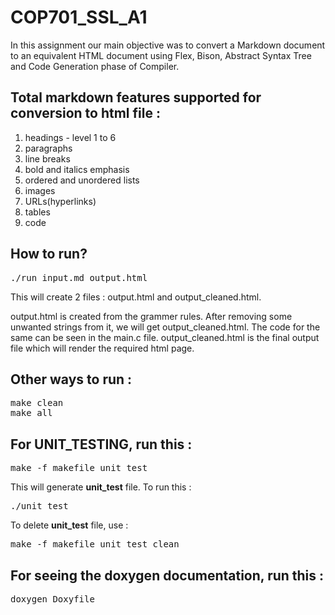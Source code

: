 # COP701_SSL_A1
In this assignment our main objective was to convert a Markdown document to an equivalent HTML document using Flex, Bison, Abstract Syntax Tree and Code Generation phase of Compiler.

## Total markdown features supported for conversion to html file :
1. headings - level 1 to 6
2. paragraphs
3. line breaks
4. bold and italics emphasis
5. ordered and unordered lists
6. images
7. URLs(hyperlinks)
8. tables
9. code

## How to run?
<pre>
./run input.md output.html
</pre>

This will create 2 files : output.html and output_cleaned.html.

output.html is created from the grammer rules. After removing some unwanted strings from it, we will get output_cleaned.html. The code for the same can be seen in the main.c file.
output_cleaned.html is the final output file which will render the required html page.

## Other ways to run :
<pre>
make clean
make all
</pre>

## For UNIT_TESTING, run this :
<pre>
make -f makefile_unit_test
</pre>
This will generate **unit_test** file. To run this :
<pre>
./unit_test
</pre>
To delete **unit_test** file, use :
<pre>
make -f makefile_unit_test clean
</pre>

## For seeing the doxygen documentation, run this :
<pre>
doxygen Doxyfile
</pre>
